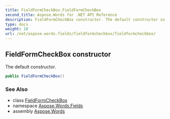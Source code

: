 ```yaml
---
title: FieldFormCheckBox.FieldFormCheckBox
second_title: Aspose.Words for .NET API Reference
description: FieldFormCheckBox constructor. The default constructor in C#.
type: docs
weight: 10
url: /net/aspose.words.fields/fieldformcheckbox/fieldformcheckbox/
---
```

## FieldFormCheckBox constructor

The default constructor.

```csharp
public FieldFormCheckBox()
```

### See Also

* class [FieldFormCheckBox](../)
* namespace [Aspose.Words.Fields](../../fieldformcheckbox/)
* assembly [Aspose.Words](../../../)
